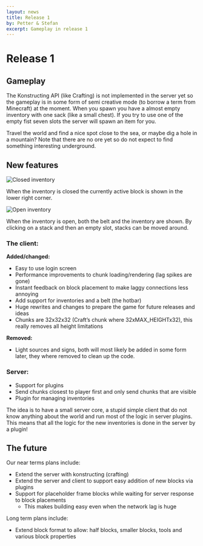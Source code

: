 ```yaml
---
layout: news
title: Release 1
by: Petter & Stefan
excerpt: Gameplay in release 1
---
```

# Release 1

## Gameplay

The Konstructing API (like Crafting) is not implemented in the server yet so the gameplay is in some form of semi creative mode (to borrow a term from Minecraft) at the moment. When you spawn you have a almost empty inventory with one sack (like a small chest). If you try to use one of the empty fist seven slots the server will spawn an item for you.

Travel the world and find a nice spot close to the sea, or maybe dig a hole in a mountain? Note that there are no ore yet so do not expect to find something interesting underground.

## New features

![Closed inventory](/images/new/inventory-closed.png)

<p class="image-with-caption">
When the inventory is closed the currently active block is shown in the lower right corner.
</p>

![Open inventory](/images/new/inventory-open.png)

<p class="image-with-caption">
When the inventory is open, both the belt and the inventory are shown. By clicking on a stack and then an empty slot, stacks can be moved around.
</p>

### The client:

**Added/changed:**

- Easy to use login screen
- Performance improvements to chunk loading/rendering (lag spikes are gone)
- Instant feedback on block placement to make laggy connections less annoying
- Add support for inventories and a belt (the hotbar)
- Huge rewrites and changes to prepare the game for future releases and ideas
- Chunks are 32x32x32 (Craft’s chunk where 32xMAX_HEIGHTx32), this really removes all height limitations

**Removed:**

- Light sources and signs, both will most likely be added in some form later, they where removed to clean up the code.

### Server:

- Support for plugins
- Send chunks closest to player first and only send chunks that are visible
- Plugin for managing inventories

The idea is to have a small server core, a stupid simple client that do not know anything about the world and run most of the logic in server plugins. This means that all the logic for the new inventories is done in the server by a plugin!

## The future
Our near terms plans include:

- Extend the server with konstructing (crafting)
- Extend the server and client to support easy addition of new blocks via plugins
- Support for placeholder frame blocks while waiting for server response to block placements
  - This makes building easy even when the network lag is huge

Long term plans include:

- Extend block format to allow: half blocks, smaller blocks, tools and various block properties
